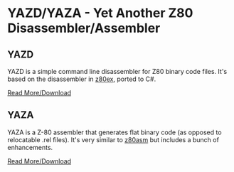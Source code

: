 # YAZD/YAZA - Yet Another Z80 Disassembler/Assembler

## YAZD

YAZD is a simple command line disassembler for Z80 binary code files.  It's based on the disassembler in [z80ex](http://z80ex.sourceforge.net/), ported to C#.

[Read More/Download](yazd.md)


## YAZA

YAZA is a Z-80 assembler that generates flat binary code (as opposed to relocatable .rel files).  It's very similar to [z80asm](https://www.nongnu.org/z80asm/) but includes a bunch of enhancements.

[Read More/Download](yaza.md)

